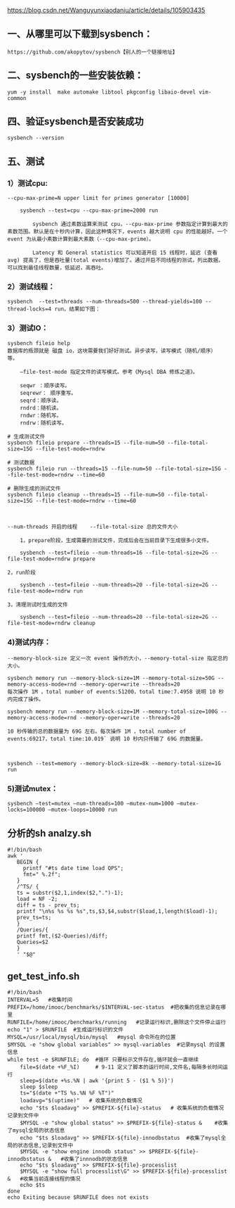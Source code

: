 
https://blog.csdn.net/Wanguyunxiaodaniu/article/details/105903435

## 一、从哪里可以下载到sysbench：

	https://github.com/akopytov/sysbench【别人的一个链接地址】

## 二、sysbench的一些安装依赖：

	yum -y install  make automake libtool pkgconfig libaio-devel vim-common
	
## 四、验证sysbench是否安装成功

	sysbench --version

## 五、测试

### 1）测试cpu: 
	--cpu-max-prime=N upper limit for primes generator [10000]
	
		sysbench --test=cpu --cpu-max-prime=2000 run
		
			sysbench 通过素数运算来测试 cpu，--cpu-max-prime 参数指定计算到最大的素数范围。默认是在十秒内计算，因此这种情况下，events 越大说明 cpu 的性能越好。一个 event 为从最小素数计算到最大素数（--cpu-max-prime）。
			
			Latency 和 General statistics 可以知道开启 15 线程时，延迟 (查看 avg) 提高了，但是吞吐量(total events)增加了。通过开启不同线程的测试，列出数据，可以找到最佳线程数量，低延迟，高吞吐。




### 2）测试线程：

	sysbench  --test=threads --num-threads=500 --thread-yields=100 --thread-locks=4 run，结果如下图：
	
	


### 3）测试IO：

	sysbench fileio help
	数据库的瓶颈就是 磁盘 io，这块需要我们好好测试。异步读写，读写模式（随机/顺序） 等。

		—file-test-mode 指定文件的读写模式。参考《Mysql DBA 修炼之道》。

		seqwr ：顺序读写。
		seqrewr： 顺序重写。
		seqrd：顺序读。
		rndrd：随机读。
		rndwr：随机写。
		rndrw：随机读写。

	# 生成测试文件
	sysbench fileio prepare --threads=15 --file-num=50 --file-total-size=15G --file-test-mode=rndrw

	# 测试数据
	sysbench fileio run --threads=15 --file-num=50 --file-total-size=15G --file-test-mode=rndrw --time=60

	# 删除生成的测试文件
	sysbench fileio cleanup --threads=15 --file-num=50 --file-total-size=15G --file-test-mode=rndrw --time=60
	
	
	
	--num-threads 开启的线程    --file-total-size 总的文件大小

		1，prepare阶段，生成需要的测试文件，完成后会在当前目录下生成很多小文件。

		sysbench --test=fileio --num-threads=16 --file-total-size=2G --file-test-mode=rndrw prepare

	2，run阶段

		sysbench --test=fileio --num-threads=20 --file-total-size=2G --file-test-mode=rndrw run

	3，清理测试时生成的文件

		sysbench --test=fileio --num-threads=20 --file-total-size=2G --file-test-mode=rndrw cleanup
		
		

### 4)测试内存：
	--memory-block-size 定义一次 event 操作的大小，--memory-total-size 指定总的大小。
	
	sysbench memory run --memory-block-size=1M --memory-total-size=50G --memory-access-mode=rnd --memory-oper=write --threads=20
	每次操作 1M ，total number of events:51200，total time:7.4958 说明 10 秒内完成了操作。
	
	sysbench memory run --memory-block-size=1M --memory-total-size=100G --memory-access-mode=rnd --memory-oper=write --threads=20
	
	10 秒传输的总的数据量为 69G 左右。每次操作 1M ，total number of events:69217，total time:10.019` 说明 10 秒内只传输了 69G 的数据量。



	sysbench --test=memory --memory-block-size=8k --memory-total-size=1G run



### 5)测试mutex：
	sysbench –test=mutex –num-threads=100 –mutex-num=1000 –mutex-locks=100000 –mutex-loops=10000 run
	
## 分析的sh  analzy.sh
	#!/bin/bash
	awk '
	   BEGIN {
		 printf "#ts date time load QPS";
		 fmt=" %.2f";
	   }
	   /^TS/ {
	   ts = substr($2,1,index($2,".")-1);
	   load = NF -2;
	   diff = ts - prev_ts;
	   printf "\n%s %s %s %s",ts,$3,$4,substr($load,1,length($load)-1);
	   prev_ts=ts;
	   }
	   /Queries/{
	   printf fmt,($2-Queries)/diff;
	   Queries=$2
	   }
	   ' "$@"
	   
## get_test_info.sh

	#!/bin/bash
	INTERVAL=5   #收集时间
	PREFIX=/home/imooc/benchmarks/$INTERVAL-sec-status  #把收集的信息记录在哪里
	RUNFILE=/home/imooc/benchmarks/running   #记录运行标识,删除这个文件停止运行
	echo "1" > $RUNFILE  #生成运行标识的文件
	MYSQL=/usr/local/mysql/bin/mysql   #mysql 命令所在的位置
	$MYSQL -e "show global variables" >> mysql-variables  #记录mysql 的设置信息
	while test -e $RUNFILE; do  #循环 只要标示文件存在,循环就会一直继续
		file=$(date +%F_%I)     # 9-11 定义了脚本的运行时间,文件名,每隔多长时间运行
		sleep=$(date +%s.%N | awk '{print 5 - ($1 % 5)}')
		sleep $sleep
		ts="$(date +"TS %s.%N %F %T")"
		loadavg="$(uptime)"   # 收集系统的负载情况
		echo "$ts $loadavg" >> $PREFIX-${file}-status   # 收集系统的负载情况 记录到文件中
		$MYSQL -e "show global status" >> $PREFIX-${file}-status &    #收集了mysql全局的状态信息
		echo "$ts $loadavg" >> $PREFIX-${file}-innodbstatus  #收集了mysql全局的状态信息,记录到文件中
		$MYSQL -e "show engine innodb status" >> $PREFIX-${file}-innodbstatus &   #收集了innnodb的状态信息
		echo "$ts $loadavg" >> $PREFIX-${file}-processlist
		$MYSQL -e "show full processlist\G" >> $PREFIX-${file}-processlist &   #收集当前连接线程的情况
		echo $ts
	done
	echo Exiting because $RUNFILE does not exists
